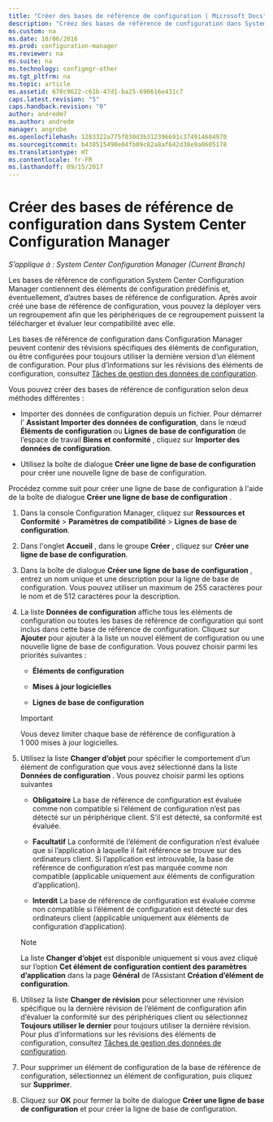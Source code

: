 ```yaml
---
title: "Créer des bases de référence de configuration | Microsoft Docs"
description: "Créez des bases de référence de configuration dans System Center Configuration Manager pour les déployer ensuite dans un regroupement."
ms.custom: na
ms.date: 10/06/2016
ms.prod: configuration-manager
ms.reviewer: na
ms.suite: na
ms.technology: configmgr-other
ms.tgt_pltfrm: na
ms.topic: article
ms.assetid: 678c9622-c61b-47d1-ba25-690616e431c7
caps.latest.revision: "5"
caps.handback.revision: "0"
author: andredm7
ms.author: andredm
manager: angrobe
ms.openlocfilehash: 1283322a775f030d3b312396691c374914604970
ms.sourcegitcommit: b438515490e04fb09c82a8af642d38e9a0605178
ms.translationtype: HT
ms.contentlocale: fr-FR
ms.lasthandoff: 09/15/2017
---
```

# <a name="create-configuration-baselines-in-system-center-configuration-manager"></a>Créer des bases de référence de configuration dans System Center Configuration Manager

*S’applique à : System Center Configuration Manager (Current Branch)*


Les bases de référence de configuration System Center Configuration Manager contiennent des éléments de configuration prédéfinis et, éventuellement, d’autres bases de référence de configuration. Après avoir créé une base de référence de configuration, vous pouvez la déployer vers un regroupement afin que les périphériques de ce regroupement puissent la télécharger et évaluer leur compatibilité avec elle.  

 Les bases de référence de configuration dans Configuration Manager peuvent contenir des révisions spécifiques des éléments de configuration, ou être configurées pour toujours utiliser la dernière version d’un élément de configuration. Pour plus d’informations sur les révisions des éléments de configuration, consultez [Tâches de gestion des données de configuration](../../compliance/deploy-use/management-tasks-for-configuration-data.md).  

 Vous pouvez créer des bases de référence de configuration selon deux méthodes différentes :  

-   Importer des données de configuration depuis un fichier. Pour démarrer l’ **Assistant Importer des données de configuration**, dans le nœud **Éléments de configuration** ou **Lignes de base de configuration** de l’espace de travail **Biens et conformité** , cliquez sur **Importer des données de configuration**.  

-   Utilisez la boîte de dialogue **Créer une ligne de base de configuration** pour créer une nouvelle ligne de base de configuration.  

 Procédez comme suit pour créer une ligne de base de configuration à l'aide de la boîte de dialogue **Créer une ligne de base de configuration** .  

1.  Dans la console Configuration Manager, cliquez sur **Ressources et Conformité** > **Paramètres de compatibilité** > **Lignes de base de configuration**.  

3.  Dans l'onglet **Accueil** , dans le groupe **Créer** , cliquez sur **Créer une ligne de base de configuration**.  

4.  Dans la boîte de dialogue **Créer une ligne de base de configuration** , entrez un nom unique et une description pour la ligne de base de configuration. Vous pouvez utiliser un maximum de 255 caractères pour le nom et de 512 caractères pour la description.  

5.  La liste **Données de configuration** affiche tous les éléments de configuration ou toutes les bases de référence de configuration qui sont inclus dans cette base de référence de configuration. Cliquez sur **Ajouter** pour ajouter à la liste un nouvel élément de configuration ou une nouvelle ligne de base de configuration. Vous pouvez choisir parmi les priorités suivantes :  

    -   **Éléments de configuration**  

    -   **Mises à jour logicielles**  

    -   **Lignes de base de configuration**  
      > [!IMPORTANT]
      > Vous devez limiter chaque base de référence de configuration à 1 000 mises à jour logicielles.
6.  Utilisez la liste **Changer d’objet** pour spécifier le comportement d’un élément de configuration que vous avez sélectionné dans la liste **Données de configuration** . Vous pouvez choisir parmi les options suivantes  

    -   **Obligatoire** La base de référence de configuration est évaluée comme non compatible si l’élément de configuration n’est pas détecté sur un périphérique client. S’il est détecté, sa conformité est évaluée.  

    -   **Facultatif** La conformité de l’élément de configuration n’est évaluée que si l’application à laquelle il fait référence se trouve sur des ordinateurs client. Si l’application est introuvable, la base de référence de configuration n’est pas marquée comme non compatible (applicable uniquement aux éléments de configuration d’application).  

    -   **Interdit** La base de référence de configuration est évaluée comme non compatible si l’élément de configuration est détecté sur des ordinateurs client (applicable uniquement aux éléments de configuration d’application).  

    > [!NOTE]
    >  La liste **Changer d’objet** est disponible uniquement si vous avez cliqué sur l’option **Cet élément de configuration contient des paramètres d’application** dans la page **Général** de l’Assistant **Création d’élément de configuration**.  

7.  Utilisez la liste **Changer de révision** pour sélectionner une révision spécifique ou la dernière révision de l’élément de configuration afin d’évaluer la conformité sur des périphériques client ou sélectionnez **Toujours utiliser le dernier** pour toujours utiliser la dernière révision. Pour plus d’informations sur les révisions des éléments de configuration, consultez [Tâches de gestion des données de configuration](../../compliance/deploy-use/management-tasks-for-configuration-data.md).  

8.  Pour supprimer un élément de configuration de la base de référence de configuration, sélectionnez un élément de configuration, puis cliquez sur **Supprimer**.  

9. Cliquez sur **OK** pour fermer la boîte de dialogue **Créer une ligne de base de configuration** et pour créer la ligne de base de configuration.  
